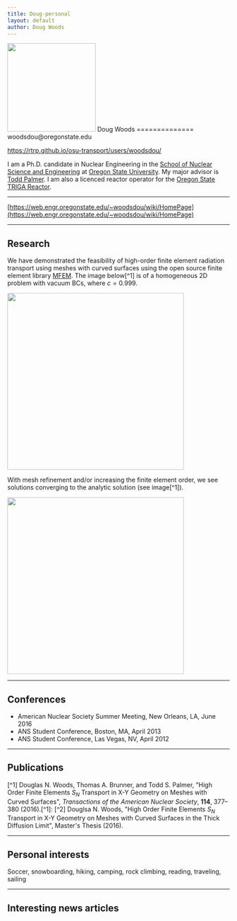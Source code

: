 ```yaml
---
title: Doug-personal
layout: default
author: Doug Woods
---
```

<img src="https://github.com/rtrp/osu-transport/blob/woods-edits/users/woodsdou/images/11541011_10154096689326002_8621302457130562662_n.jpg" width="200">
Doug Woods
==============
woodsdou@oregonstate.edu

https://rtrp.github.io/osu-transport/users/woodsdou/

I am a Ph.D. candidate in Nuclear Engineering in the [School of Nuclear Science and Engineering](https://ne.oregonstate.edu) at [Oregon State University](https://oregonstate.edu). My major advisor is [Todd Palmer](https://rtrp.github.io/osu-transport/palmerts/). I am also a licenced reactor operator for the [Oregon State TRIGA Reactor](http://radiationcenter.oregonstate.edu/oregon-state-triga-reactor-0).

***

[https://web.engr.oregonstate.edu/~woodsdou/wiki/HomePage](https://web.engr.oregonstate.edu/~woodsdou/wiki/HomePage)

***

## Research

We have demonstrated the feasibility of high-order finite element radiation transport using meshes with curved surfaces using the open source finite element library [MFEM](https://mfem.org). The image below[^1] is of a homogeneous 2D problem with vacuum BCs, where $c = 0.999$.

<img src="https://github.com/rtrp/osu-transport/blob/woods-edits/users/woodsdou/images/AdamsDiff2DwMeshBlue.png" width="400">

With mesh refinement and/or increasing the finite element order, we see solutions converging to the analytic solution (see image[^1]).

<img src="https://github.com/rtrp/osu-transport/blob/woods-edits/users/woodsdou/images/plotConvergenceRates_15.png" width="400">

***

## Conferences
* American Nuclear Society Summer Meeting, New Orleans, LA, June 2016
* ANS Student Conference, Boston, MA, April 2013
* ANS Student Conference, Las Vegas, NV, April 2012

***

## Publications
[^1] Douglas N. Woods, Thomas A. Brunner, and Todd S. Palmer, "High Order Finite Elements *S<sub>N</sub>* Transport in X-Y Geometry on Meshes with Curved Surfaces", *Transactions of the American Nuclear Society*, **114**, 377–380 (2016).[^1]: [^2] Douglsa N. Woods, "High Order Finite Elements *S<sub>N</sub>* Transport in X-Y Geometry on Meshes with Curved Surfaces in the Thick Diffusion Limit", Master's Thesis (2016).

***

## Personal interests
Soccer, snowboarding, hiking, camping, rock climbing, reading, traveling, sailing

***

## Interesting news articles
